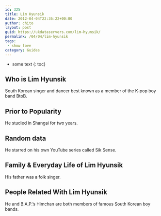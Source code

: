 ```yaml
---
id: 325
title: Lim Hyunsik
date: 2012-04-04T22:36:22+00:00
author: chito
layout: post
guid: https://ukdataservers.com/lim-hyunsik/
permalink: /04/04/lim-hyunsik
tags:
 - show love
category: Guides
---
```


* some text
{: toc}


## Who is  Lim Hyunsik
                  
                  
                  
South Korean singer and dancer best known as a member of the K-pop boy band BtoB. 
                  
                
                
                
## Prior to Popularity 
                  
                  
                  
He studied in Shangai for two years. 
                  
                
                
                
## Random data 
                  
                  
                  
He starred on his own YouTube series called Sik Sense. 
                  
                
                
                
## Family & Everyday Life of Lim Hyunsik
                  
                  
                  
His father was a folk singer. 
                  
                
                
                
## People Related With  Lim Hyunsik
                  
                  
                  
He and B.A.P.&#8217;s Himchan are both members of famous South Korean boy bands. 
                  
                
              
            
          
          
          
    
    
  
